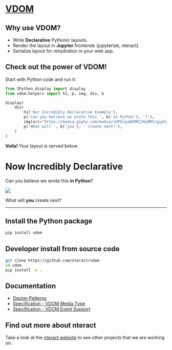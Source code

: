 # [VDOM](https://github.com/nteract/vdom)

## Why use VDOM?

- Write **Declarative** Pythonic layouts.
- Render the layout in **Jupyter** frontends (jupyterlab, nteract).
- Serialize layout for rehydration in your web app.

## Check out the power of VDOM!

Start with Python code and run it:

```python
from IPython.display import display
from vdom.helpers import h1, p, img, div, b

display(
    div(
        h1('Our Incredibly Declarative Example'),
        p('Can you believe we wrote this ', b('in Python'), '?'),
        img(src="https://media.giphy.com/media/xUPGcguWZHRC2HyBRS/giphy.gif"),
        p('What will ', b('you'), ' create next?'),
    )
)
```

**Voila!** Your layout is served below:

# Now Incredibly Declarative

Can you believe we wrote this **in Python**?

![](https://media.giphy.com/media/xUPGcguWZHRC2HyBRS/giphy.gif)

What will **you** create next?

---

## Install the Python package

```bash
pip install vdom
```

## Developer install from source code

```bash
git clone https://github.com/nteract/vdom
cd vdom
pip install -e .
```

## Documentation

- [Design Patterns](./docs/design-patterns.md)
- [Specification - VDOM Media Type](./docs/mimetype-spec.md)
- [Specification - VDOM Event Support](./docs/event-spec.md)

## Find out more about nteract

Take a look at the [nteract website](https://nteract.io) to see other projects
that we are working on.
